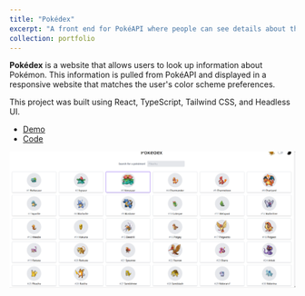 ```yaml
---
title: "Pokédex"
excerpt: "A front end for PokéAPI where people can see details about their favorite Pokémon. <br /><br /> <img src='/images/portfolio/pokedex.gif' alt='A demonstration of the Pokédex project'>"
collection: portfolio
---
```


**Pokédex** is a website that allows users to look up information about Pokémon. This information is pulled from PokéAPI and displayed in a responsive website that matches the user's color scheme preferences.

This project was built using React, TypeScript, Tailwind CSS, and Headless UI.

- [Demo](https://davidherszenhaut.github.io/pokedex/)
- [Code](https://github.com/davidherszenhaut/pokedex)

<img src='/images/portfolio/pokedex.gif' alt='A demonstration of the Pokédex project'>
